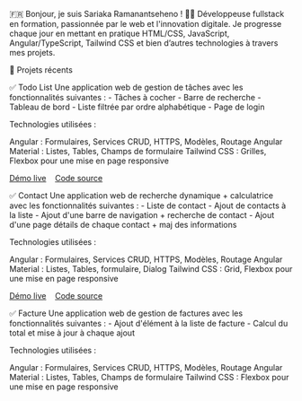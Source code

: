 🇫🇷 Bonjour, je suis Sariaka Ramanantseheno ! 👩‍💻
Développeuse fullstack en formation, passionnée par le web et l'innovation digitale.
Je progresse chaque jour en mettant en pratique HTML/CSS, JavaScript, Angular/TypeScript, Tailwind CSS et bien d’autres technologies à travers mes projets.

🚀 Projets récents

✅ Todo List
  Une application web de gestion de tâches avec les fonctionnalités suivantes :
    - Tâches à cocher
    - Barre de recherche
    - Tableau de bord
    - Liste filtrée par ordre alphabétique
    - Page de login

  Technologies utilisées :

  Angular : Formulaires, Services CRUD, HTTPS, Modèles, Routage
  Angular Material : Listes, Tables, Champs de formulaire
  Tailwind CSS : Grilles, Flexbox pour une mise en page responsive

[Démo live](https://superlative-dango-77538f.netlify.app/) &nbsp;&nbsp; [Code source](https://github.com/sariaka-pro/decodeuses-todo-app)

✅ Contact 
  Une application web de recherche dynamique + calculatrice avec les fonctionnalités suivantes :
    - Liste de contact 
    - Ajout de contacts à la liste 
    - Ajout d'une barre de navigation + recherche de contact
    - Ajout d'une page détails de chaque contact + maj des informations

  Technologies utilisées :

  Angular : Formulaires, Services CRUD, HTTPS, Modèles, Routage
  Angular Material : Listes, Tables, formulaire, Dialog 
  Tailwind CSS : Grid, Flexbox pour une mise en page responsive

[Démo live](https://aesthetic-croissant-7ba1aa.netlify.app/contact-list) &nbsp;&nbsp; [Code source](https://github.com/sariaka-pro/descodeuses-contact-app)

✅ Facture
  Une application web de gestion de factures avec les fonctionnalités suivantes :
    - Ajout d'élément à la liste de facture
    - Calcul du total et mise à jour à chaque ajout

  Technologies utilisées :

  Angular : Formulaires, Services CRUD, HTTPS, Modèles, Routage
  Angular Material : Listes, Tables, Champs de formulaire
  Tailwind CSS : Flexbox pour une mise en page responsive
